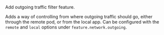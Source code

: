 Add outgoing traffic filter feature.

Adds a way of controlling from where outgoing traffic should go, either through the remote pod, or from the local app. Can be configured with the `remote` and `local` options under `feature.network.outgoing`.

